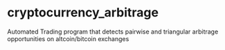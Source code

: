 cryptocurrency_arbitrage
========================

Automated Trading program that detects pairwise and triangular arbitrage opportunities on altcoin/bitcoin exchanges

